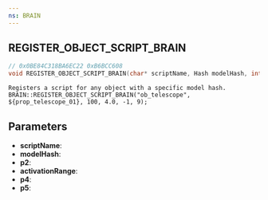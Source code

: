```yaml
---
ns: BRAIN
---
```

## REGISTER_OBJECT_SCRIPT_BRAIN

```c
// 0x0BE84C318BA6EC22 0xB6BCC608
void REGISTER_OBJECT_SCRIPT_BRAIN(char* scriptName, Hash modelHash, int p2, float activationRange, int p4, int p5);
```

```
Registers a script for any object with a specific model hash.  
BRAIN::REGISTER_OBJECT_SCRIPT_BRAIN("ob_telescope", ${prop_telescope_01}, 100, 4.0, -1, 9);  
```

## Parameters
* **scriptName**: 
* **modelHash**:
* **p2**: 
* **activationRange**:
* **p4**: 
* **p5**: 

